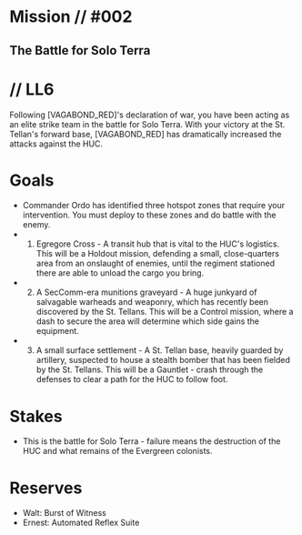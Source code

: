 # Mission // #002
## The Battle for Solo Terra
# // LL6

Following [VAGABOND_RED]'s declaration of war, you have been acting as an elite strike team in the battle for Solo Terra. With your victory at the St. Tellan's forward base, [VAGABOND_RED] has dramatically increased the attacks against the HUC.

# Goals
- Commander Ordo has identified three hotspot zones that require your intervention. You must deploy to these zones and do battle with the enemy.
- 1) Egregore Cross - A transit hub that is vital to the HUC's logistics. This will be a Holdout mission, defending a small, close-quarters area from an onslaught of enemies, until the regiment stationed there are able to unload the cargo you bring.
- 2) A SecComm-era munitions graveyard - A huge junkyard of salvagable warheads and weaponry, which has recently been discovered by the St. Tellans. This will be a Control mission, where a dash to secure the area will determine which side gains the equipment.
- 3) A small surface settlement - A St. Tellan base, heavily guarded by artillery, suspected to house a stealth bomber that has been fielded by the St. Tellans. This will be a Gauntlet - crash through the defenses to clear a path for the HUC to follow foot.

# Stakes
- This is the battle for Solo Terra - failure means the destruction of the HUC and what remains of the Evergreen colonists.

# Reserves
- Walt: Burst of Witness
- Ernest: Automated Reflex Suite